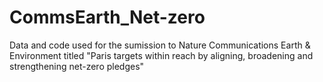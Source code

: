 # CommsEarth_Net-zero
Data and code used for the sumission to Nature Communications Earth & Environment titled "Paris targets within reach by aligning, broadening and strengthening net-zero pledges"  
